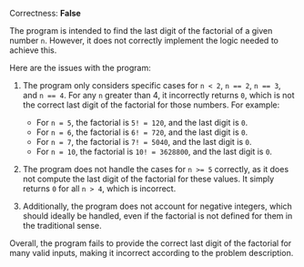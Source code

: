 Correctness: **False**

The program is intended to find the last digit of the factorial of a given number `n`. However, it does not correctly implement the logic needed to achieve this. 

Here are the issues with the program:

1. The program only considers specific cases for `n < 2`, `n == 2`, `n == 3`, and `n == 4`. For any `n` greater than 4, it incorrectly returns `0`, which is not the correct last digit of the factorial for those numbers. For example:
   - For `n = 5`, the factorial is `5! = 120`, and the last digit is `0`.
   - For `n = 6`, the factorial is `6! = 720`, and the last digit is `0`.
   - For `n = 7`, the factorial is `7! = 5040`, and the last digit is `0`.
   - For `n = 10`, the factorial is `10! = 3628800`, and the last digit is `0`.

2. The program does not handle the cases for `n >= 5` correctly, as it does not compute the last digit of the factorial for these values. It simply returns `0` for all `n > 4`, which is incorrect.

3. Additionally, the program does not account for negative integers, which should ideally be handled, even if the factorial is not defined for them in the traditional sense.

Overall, the program fails to provide the correct last digit of the factorial for many valid inputs, making it incorrect according to the problem description.